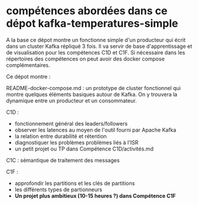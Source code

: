 # compétences abordées dans ce dépot kafka-temperatures-simple

A la base ce dépot montre un fonctionne simple d'un producteur qui écrit dans un cluster Kafka répliqué 3 fois. Il va servir de base d'apprentissage et de visualisation pour les compétences C1D et C1F. Si nécessaire dans les répertoires des compétences on peut avoir des docker compose complémentaires.

Ce dépot montre : 

README-docker-compose.md : un prototype de cluster fonctionnel qui montre quelques éléments basiques autour de Kafka. On y trouvera la dynamique entre un producteur et un consommateur.

C1D : 
- fonctionnement général des leaders/followers
- observer les latences au moyen de l'outil fourni par Apache Kafka
- la relation entre durabilité et rétention
- diagnostiquer les problèmes problèmes liés à l'ISR
- un petit projet ou TP dans Compétence C1D/activités.md

C1C : sémantique de traitement des messages

C1F : 
- approfondir les partitions et les clés de partitions
- les différents types de partionneurs
- **Un projet plus ambitieux (10-15 heures ?) dans Compétence C1F**